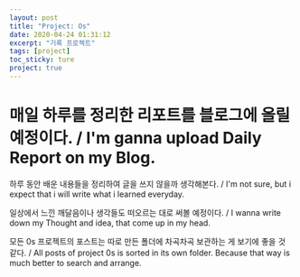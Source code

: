 ```yaml
---
layout: post
title: "Project: Os"
date: 2020-04-24 01:31:12
excerpt: "기록 프로젝트"
tags: [project]
toc_sticky: ture
project: true
---
```


# 매일 하루를 정리한 리포트를 블로그에 올릴 예정이다. / I'm ganna upload Daily Report on my Blog.

하루 동안 배운 내용들을 정리하여 글을 쓰지 않을까 생각해본다. / I'm not sure, but i expect that i will write what i learned everyday.

일상에서 느낀 깨달음이나 생각들도 떠오르는 대로 써볼 예정이다. / I wanna write down my Thought and idea, that come up in my head.

모든 0s 프로젝트의 포스트는 따로 만든 폴더에 차곡차곡 보관하는 게 보기에 좋을 것 같다. / All posts of project 0s is sorted in its own folder. Because that way is much better to search and arrange.
